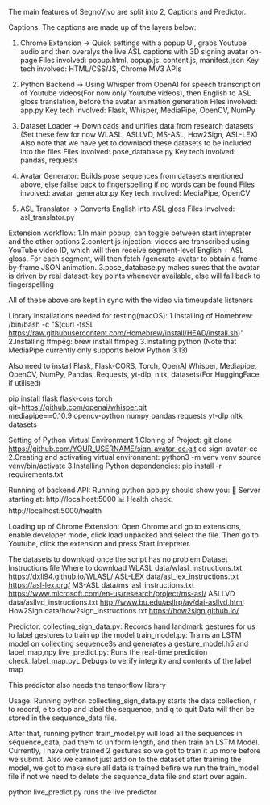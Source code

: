 The main features of SegnoVivo are split into 2, Captions and Predictor.

Captions:
The captions are made up of the layers below:

1. Chrome Extension -> Quick settings with a popup UI, grabs Youtube audio and then overalys the live ASL captions with 3D signing avatar on-page
   Files involved: popup.html, popup.js, content.js, manifest.json
   Key tech involved: HTML/CSS/JS, Chrome MV3 APIs

2. Python Backend -> Using Whisper from OpenAI for speech transcription of Youtube videos(For now only Youtube videos), then English to ASL gloss translation, before the avatar animation generation
   Files involved: app.py
   Key tech involved: Flask, Whisper, MediaPipe, OpenCV, NumPy

3. Dataset Loader -> Downloads and unifies data from research datasets (Set these few for now WLASL, ASLLVD, MS-ASL, How2Sign, ASL-LEX) Also note that we have yet to downlaod these datasets to be included into the files
   Files involved: pose_database.py
   Key tech involved: pandas, requests

4. Avatar Generator: Builds pose sequences from datasets mentioned above, else fallse back to fingerspelling if no words can be found
   Files involved: avatar_generator.py
   Key tech involved: MediaPipe, OpenCV

5. ASL Translator -> Converts English into ASL gloss
   Files involved: asl_translator.py

Extension workflow:
1.In main popup, can toggle between start intepreter and the other options
2.content.js injection:
videos are transcribed using YouTube video ID, which will then receive segment-level English + ASL gloss. For each segment, will then fetch /generate-avatar to obtain a frame-by-frame JSON animation.
3.pose_database.py makes sures that the avatar is driven by real dataset-key points whenever available, else will fall back to fingerspelling

All of these above are kept in sync with the video via timeupdate listeners

Library installations needed for testing(macOS):
1.Installing of Homebrew: /bin/bash -c "$(curl -fsSL https://raw.githubusercontent.com/Homebrew/install/HEAD/install.sh)"
2.Installing ffmpeg: brew install ffmpeg
3.Installing python (Note that MediaPipe currently only supports below Python 3.13)

Also need to install Flask, Flask-CORS, Torch, OpenAI Whisper, Mediapipe, OpenCV, NumPy, Pandas, Requests, yt-dlp, nltk, datasets(For HuggingFace if utilised)

pip install flask flask-cors torch \
 git+https://github.com/openai/whisper.git \
 mediapipe==0.10.9 opencv-python numpy pandas requests yt-dlp nltk datasets


Setting of Python Virtual Environment
1.Cloning of Project: git clone https://github.com/YOUR_USERNAME/sign-avatar-cc.git
cd sign-avatar-cc
2.Creating and activating virtual environment: python3 -m venv venv
source venv/bin/activate
3.Installing Python dependencies: pip install -r requirements.txt

Running of backend API:
Running python app.py should show you:
🚀 Server starting at: http://localhost:5000
📊 Health check: http://localhost:5000/health

Loading up of Chrome Extension:
Open Chrome and go to extensions, enable developer mode, click load unpacked and select the file. Then go to Youtube, click the extension and press Start Intepreter.

The datasets to download once the script has no problem
Dataset
Instructions file
Where to download
WLASL
data/wlasl_instructions.txt
https://dxli94.github.io/WLASL/
ASL-LEX
data/asl_lex_instructions.txt
https://asl-lex.org/
MS-ASL
data/ms_asl_instructions.txt
https://www.microsoft.com/en-us/research/project/ms-asl/
ASLLVD
data/asllvd_instructions.txt
http://www.bu.edu/asllrp/av/dai-asllvd.html
How2Sign
data/how2sign_instructions.txt
https://how2sign.github.io/

Predictor:
collecting_sign_data.py: Records hand landmark gestures for us to label gestures to train up the model
train_model.py: Trains an LSTM model on collecting sequence3s and generates a gesture_model.h5 and label_map,npy
live_predict.py: Runs the real-time prediction
check_label_map.pyL Debugs to verify integrity and contents of the label map

This predictor also needs the tensorflow library

Usage:
Running python collecting_sign_data.py starts the data collection, r to record, e to stop and label the sequence, and q to quit
Data will then be stored in the sequence_data file.

After that, running python train_model.py will load all the sequences in sequence_data, pad them to uniform length, and then train an LSTM Model.
Currently, I have only trained 2 gestures so we got to train it up more before we submit. Also we cannot just add on to the dataset after training the model, we got to make sure all data is trained befire we run the train_model file if not we need to delete the sequence_data file and start over again.

python live_predict.py runs the live predictor
